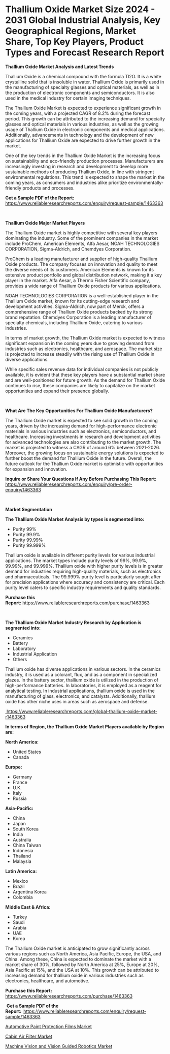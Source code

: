 <p><h1>Thallium Oxide Market Size 2024 - 2031 Global Industrial Analysis, Key Geographical Regions, Market Share, Top Key Players, Product Types and Forecast Research Report</h1></p><p><strong>Thallium Oxide Market Analysis and Latest Trends</strong></p>
<p><p>Thallium Oxide is a chemical compound with the formula Tl2O. It is a white crystalline solid that is insoluble in water. Thallium Oxide is primarily used in the manufacturing of specialty glasses and optical materials, as well as in the production of electronic components and semiconductors. It is also used in the medical industry for certain imaging techniques.</p><p>The Thallium Oxide Market is expected to experience significant growth in the coming years, with a projected CAGR of 8.2% during the forecast period. This growth can be attributed to the increasing demand for specialty glasses and optical materials in various industries, as well as the growing usage of Thallium Oxide in electronic components and medical applications. Additionally, advancements in technology and the development of new applications for Thallium Oxide are expected to drive further growth in the market.</p><p>One of the key trends in the Thallium Oxide Market is the increasing focus on sustainability and eco-friendly production processes. Manufacturers are increasingly investing in research and development to develop more sustainable methods of producing Thallium Oxide, in line with stringent environmental regulations. This trend is expected to shape the market in the coming years, as consumers and industries alike prioritize environmentally-friendly products and processes.</p></p>
<p><strong>Get a Sample PDF of the Report:&nbsp;</strong> <a href="https://www.reliableresearchreports.com/enquiry/request-sample/1463363">https://www.reliableresearchreports.com/enquiry/request-sample/1463363</a></p>
<p>&nbsp;</p>
<p><strong>Thallium Oxide Major Market Players</strong></p>
<p><p>The Thallium Oxide market is highly competitive with several key players dominating the industry. Some of the prominent companies in the market include ProChem, American Elements, Alfa Aesar, NOAH TECHNOLOGIES CORPORATION, Sigma-Aldrich, and Chemdyes Corporation.</p><p>ProChem is a leading manufacturer and supplier of high-quality Thallium Oxide products. The company focuses on innovation and quality to meet the diverse needs of its customers. American Elements is known for its extensive product portfolio and global distribution network, making it a key player in the market. Alfa Aesar, a Thermo Fisher Scientific company, provides a wide range of Thallium Oxide products for various applications.</p><p>NOAH TECHNOLOGIES CORPORATION is a well-established player in the Thallium Oxide market, known for its cutting-edge research and development activities. Sigma-Aldrich, now part of Merck, offers a comprehensive range of Thallium Oxide products backed by its strong brand reputation. Chemdyes Corporation is a leading manufacturer of specialty chemicals, including Thallium Oxide, catering to various industries.</p><p>In terms of market growth, the Thallium Oxide market is expected to witness significant expansion in the coming years due to growing demand from industries such as electronics, healthcare, and aerospace. The market size is projected to increase steadily with the rising use of Thallium Oxide in diverse applications.</p><p>While specific sales revenue data for individual companies is not publicly available, it is evident that these key players have a substantial market share and are well-positioned for future growth. As the demand for Thallium Oxide continues to rise, these companies are likely to capitalize on the market opportunities and expand their presence globally.</p></p>
<p>&nbsp;</p>
<p><strong>What Are The Key Opportunities For Thallium Oxide Manufacturers?</strong></p>
<p><p>The Thallium Oxide market is expected to see solid growth in the coming years, driven by the increasing demand for high-performance electronic materials in various industries such as electronics, semiconductors, and healthcare. Increasing investments in research and development activities for advanced technologies are also contributing to the market growth. The market is projected to witness a CAGR of around 6% between 2021-2026. Moreover, the growing focus on sustainable energy solutions is expected to further boost the demand for Thallium Oxide in the future. Overall, the future outlook for the Thallium Oxide market is optimistic with opportunities for expansion and innovation.</p></p>
<p><strong>Inquire or Share Your Questions If Any Before Purchasing This Report:</strong> <a href="https://www.reliableresearchreports.com/enquiry/pre-order-enquiry/1463363">https://www.reliableresearchreports.com/enquiry/pre-order-enquiry/1463363</a></p>
<p>&nbsp;</p>
<p><strong>Market Segmentation</strong></p>
<p><strong>The Thallium Oxide Market Analysis by types is segmented into:</strong></p>
<p><ul><li>Purity 99%</li><li>Purity 99.9%</li><li>Purity 99.99%</li><li>Purity 99.999%</li></ul></p>
<p><p>Thallium oxide is available in different purity levels for various industrial applications. The market types include purity levels of 99%, 99.9%, 99.99%, and 99.999%. Thallium oxide with higher purity levels is in greater demand for industries requiring high-quality materials, such as electronics and pharmaceuticals. The 99.999% purity level is particularly sought after for precision applications where accuracy and consistency are critical. Each purity level caters to specific industry requirements and quality standards.</p></p>
<p><strong>Purchase this Report:&nbsp;</strong><a href="https://www.reliableresearchreports.com/purchase/1463363">https://www.reliableresearchreports.com/purchase/1463363</a></p>
<p>&nbsp;</p>
<p><strong>The Thallium Oxide Market Industry Research by Application is segmented into:</strong></p>
<p><ul><li>Ceramics</li><li>Battery</li><li>Laboratory</li><li>Industrial Application</li><li>Others</li></ul></p>
<p><p>Thallium oxide has diverse applications in various sectors. In the ceramics industry, it is used as a colorant, flux, and as a component in specialized glazes. In the battery sector, thallium oxide is utilized in the production of high-performance batteries. In laboratories, it is employed as a reagent for analytical testing. In industrial applications, thallium oxide is used in the manufacturing of glass, electronics, and catalysts. Additionally, thallium oxide has other niche uses in areas such as aerospace and defense.</p></p>
<p><a href="https://www.reliableresearchreports.com/global-thallium-oxide-market-r1463363">&nbsp;https://www.reliableresearchreports.com/global-thallium-oxide-market-r1463363</a></p>
<p><strong>In terms of Region, the Thallium Oxide Market Players available by Region are:</strong></p>
<p>
    <p> <strong> North America: </strong>
        <ul>
            <li>United States</li>
            <li>Canada</li>
        </ul>
        </p> 
    <p> <strong> Europe: </strong>
        <ul>
            <li>Germany</li>
            <li>France</li>
            <li>U.K.</li>
            <li>Italy</li>
            <li>Russia</li>
        </ul>
        </p> 
    <p> <strong> Asia-Pacific: </strong>
        <ul>
            <li>China</li>
            <li>Japan</li>
            <li>South Korea</li>
            <li>India</li>
            <li>Australia</li>
            <li>China Taiwan</li>
            <li>Indonesia</li>
            <li>Thailand</li>
            <li>Malaysia</li>
        </ul>
        </p> 
    <p> <strong> Latin America: </strong>
        <ul>
            <li>Mexico</li>
            <li>Brazil</li>
            <li>Argentina Korea</li>
            <li>Colombia</li>
        </ul>
        </p> 
    <p> <strong> Middle East & Africa: </strong>
        <ul>
            <li>Turkey</li>
            <li>Saudi</li>
            <li>Arabia</li>
            <li>UAE</li>
            <li>Korea</li>
        </ul>
    </p>
    </p>
<p><p>The Thallium Oxide market is anticipated to grow significantly across various regions such as North America, Asia Pacific, Europe, the USA, and China. Among these, China is expected to dominate the market with a market share of 30%, followed by North America at 25%, Europe at 20%, Asia Pacific at 15%, and the USA at 10%. This growth can be attributed to increasing demand for thallium oxide in various industries such as electronics, healthcare, and automotive.</p></p>
<p><strong>Purchase this Report: </strong><a href="https://www.reliableresearchreports.com/purchase/1463363">https://www.reliableresearchreports.com/purchase/1463363</a></p>
<p>&nbsp;<strong>Get a Sample PDF of the Report:&nbsp;&nbsp;</strong><a href="https://www.reliableresearchreports.com/enquiry/request-sample/1463363">https://www.reliableresearchreports.com/enquiry/request-sample/1463363</a></p>
<p><strong></strong></p>
<p><p><a href="https://medium.com/@marisolking1/automotive-paint-protection-films-market-investigation-industry-evolution-and-forecast-till-2031-8fbcd119cfa1">Automotive Paint Protection Films Market</a></p><p><a href="https://medium.com/@stephanmorissette/strategic-insights-into-global-cabin-air-filter-market-trends-2024-2031-covered-in-147-pages-c5194a126026">Cabin Air Filter Market</a></p><p><a href="https://github.com/kopirendilala/Market-Research-Report-List-1/blob/main/machine-vision-and-vision-guided-robotics-market.md">Machine Vision and Vision Guided Robotics Market</a></p></p>